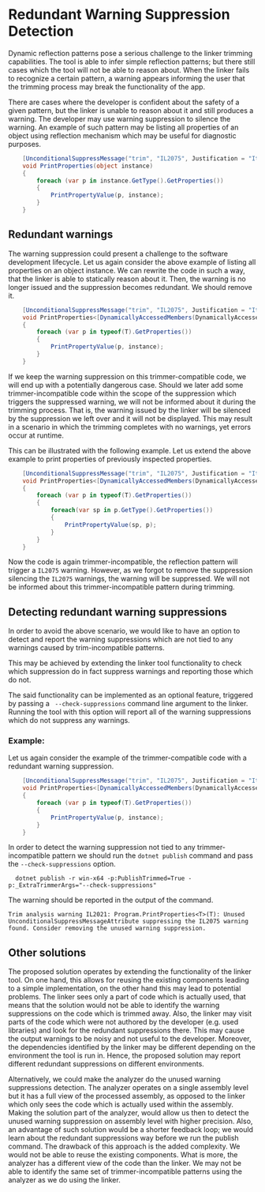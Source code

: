 # Redundant Warning Suppression Detection

Dynamic reflection patterns pose a serious challenge to the linker trimming capabilities. The tool is able to infer simple reflection patterns; but there still cases which the tool will not be able to reason about. When the linker fails to recognize a certain pattern, a warning appears informing the user that the trimming process may break the functionality of the app.

There are cases where the developer is confident about the safety of a given pattern, but the linker is unable to reason about it and still produces a warning. The developer may use warning suppression to silence the warning. An example of such pattern may be listing all properties of an object using reflection mechanism which may be useful for diagnostic purposes.
```csharp
    [UnconditionalSuppressMessage("trim", "IL2075", Justification = "It's OK to print only the properties which were actually used.")]
    void PrintProperties(object instance)
    {
        foreach (var p in instance.GetType().GetProperties())
        {
            PrintPropertyValue(p, instance);
        }
    }

```

## Redundant warnings
The warning suppression could present a challenge to the software development lifecycle. Let us again consider the above example of listing all properties on an object instance. We can rewrite the code in such a way, that the linker is able to statically reason about it. Then, the warning is no longer issued and the suppression becomes redundant. We should remove it.

```csharp
    [UnconditionalSuppressMessage("trim", "IL2075", Justification = "It's OK to print only the properties which were actually used.")] // This should be removed
    void PrintProperties<[DynamicallyAccessedMembers(DynamicallyAccessedMemberTypes.PublicProperties)] T>(T instance)
    {
        foreach (var p in typeof(T).GetProperties())
        {
            PrintPropertyValue(p, instance);
        }
    }

```

If we keep the warning suppression on this trimmer-compatible code, we will end up with a potentially dangerous case. Should we later add some trimmer-incompatible code within the scope of the suppression which triggers the suppressed warning, we will not be informed about it during the trimming process. That is, the warning issued by the linker will be silenced by the suppression we left over and it will not be displayed. This may result in a scenario in which the trimming completes with no warnings, yet errors occur at runtime. 

This can be illustrated with the following example. Let us extend the above example to print properties of previously inspected properties. 

```csharp
    [UnconditionalSuppressMessage("trim", "IL2075", Justification = "It's OK to print only the properties which were actually used.")]
    void PrintProperties<[DynamicallyAccessedMembers(DynamicallyAccessedMemberTypes.PublicProperties)] T>(T instance)
    {
        foreach (var p in typeof(T).GetProperties())
        {
            foreach(var sp in p.GetType().GetProperties())
            {
                PrintPropertyValue(sp, p);
            }
        }
    }
```

Now the code is again trimmer-incompatible, the reflection pattern will trigger a `IL2075` warning. However, as we forgot to remove the suppression silencing the `IL2075` warnings, the warning will be suppressed. We will not be informed about this trimmer-incompatible pattern during trimming.


## Detecting redundant warning suppressions

In order to avoid the above scenario, we would like to have an option to detect and report the warning suppressions which are not tied to any warnings caused by trim-incompatible patterns.

This may be achieved by extending the linker tool functionality to check which suppression do in fact suppress warnings and reporting those which do not.

The said functionality can be implemented as an optional feature, triggered by passing a `
--check-suppressions` command line argument to the linker. Running the tool with this option will report all of the warning suppressions which do not suppress any warnings.

### Example:
Let us again consider the example of the trimmer-compatible code with a redundant warning suppression. 

```csharp
    [UnconditionalSuppressMessage("trim", "IL2075", Justification = "It's OK to print only the properties which were actually used.")]
    void PrintProperties<[DynamicallyAccessedMembers(DynamicallyAccessedMemberTypes.PublicProperties)] T>(T instance)
    {
        foreach (var p in typeof(T).GetProperties())
        {
            PrintPropertyValue(p, instance);
        }
    }

```

In order to detect the warning suppression not tied to any trimmer-incompatible pattern we should run the `dotnet publish` command and pass the `--check-suppressions` option.
```shell
  dotnet publish -r win-x64 -p:PublishTrimmed=True -p:_ExtraTrimmerArgs="--check-suppressions"
```

The warning should be reported in the output of the command.

```
Trim analysis warning IL2021: Program.PrintProperties<T>(T): Unused UnconditionalSuppressMessageAttribute suppressing the IL2075 warning found. Consider removing the unused warning suppression.
```

## Other solutions

The proposed solution operates by extending the functionality of the linker tool. On one hand, this allows for reusing the existing components leading to a simple implementation, on the other hand this may lead to potential problems. The linker sees only a part of code which is actually used, that means that the solution would not be able to identify the warning suppressions on the code which is trimmed away. Also, the linker may visit parts of the code which were not authored by the developer (e.g. used libraries) and look for the redundant suppressions there. This may cause the output warnings to be noisy and not useful to the developer. Moreover, the dependencies identified by the linker may be different depending on the environment the tool is run in. Hence, the proposed solution may report different redundant suppressions on different environments.

Alternatively, we could make the analyzer do the unused warning suppressions detection. The analyzer operates on a single assembly level but it has a full view of the processed assembly, as opposed to the linker which only sees the code which is actually used within the assembly. Making the solution part of the analyzer, would allow us then to detect the unused warning suppression on assembly level with higher precision. Also, an advantage of such solution would be a shorter feedback loop; we would learn about the redundant suppressions way before we run the publish command. The drawback of this approach is the added complexity. We would not be able to reuse the existing components. What is more, the analyzer has a different view of the code than the linker. We may not be able to identify the same set of trimmer-incompatible patterns using the analyzer as we do using the linker.
